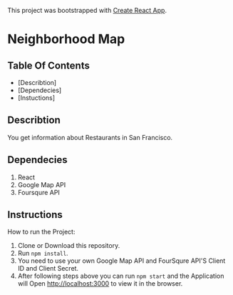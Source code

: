 This project was bootstrapped with [Create React App](https://github.com/facebook/create-react-app).

# Neighborhood Map

 ## Table Of Contents
 - [Describtion]
 - [Dependecies]
 - [Instuctions]

## Describtion

You get information about Restaurants in San Francisco.


## Dependecies

1. React
2. Google Map API
3. Foursqure API


## Instructions

How to run the Project:

1. Clone or Download this repository.
2. Run `npm install`.
3. You need to use your own Google Map API and FourSqure API'S Client ID and Client Secret.
4. After following steps above you can run `npm start` and the Application will Open [http://localhost:3000](http://localhost:3000) to view it in the browser.


